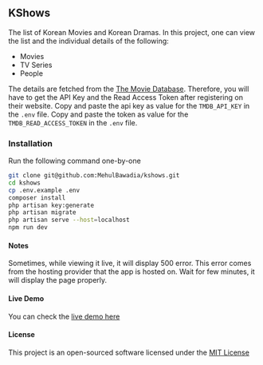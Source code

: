 ## KShows

The list of Korean Movies and Korean Dramas. In this project, one can view the list and the individual details of the following:

-   Movies
-   TV Series
-   People

The details are fetched from the [The Movie Database](https://themoviedb.org).
Therefore, you will have to get the API Key and the Read Access Token after registering on their website.
Copy and paste the api key as value for the `TMDB_API_KEY` in the `.env` file.
Copy and paste the token as value for the `TMDB_READ_ACCESS_TOKEN` in the `.env` file.

### Installation

Run the following command one-by-one

```bash
git clone git@github.com:MehulBawadia/kshows.git
cd kshows
cp .env.example .env
composer install
php artisan key:generate
php artisan migrate
php artisan serve --host=localhost
npm run dev
```

#### Notes

Sometimes, while viewing it live, it will display 500 error.
This error comes from the hosting provider that the app is hosted on.
Wait for few minutes, it will display the page properly.

#### Live Demo

You can check the [live demo here](https://kshows.bmehul.com)

#### License

This project is an open-sourced software licensed under the [MIT License](https://opensource.org/license/mit)
